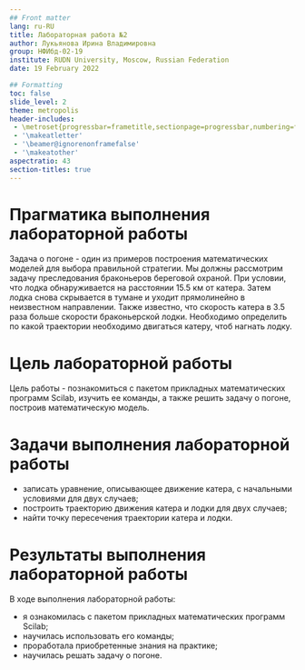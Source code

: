 ```yaml
---
## Front matter
lang: ru-RU
title: Лабораторная работа №2
author: Лукьянова Ирина Владимировна
group: НФИбд-02-19
institute: RUDN University, Moscow, Russian Federation
date: 19 February 2022

## Formatting
toc: false
slide_level: 2
theme: metropolis
header-includes: 
 - \metroset{progressbar=frametitle,sectionpage=progressbar,numbering=fraction}
 - '\makeatletter'
 - '\beamer@ignorenonframefalse'
 - '\makeatother'
aspectratio: 43
section-titles: true
---
```

# **Прагматика выполнения лабораторной работы**

Задача о погоне - один из примеров построения математических моделей для выбора правильной стратегии.
Мы должны рассмотрим задачу преследования браконьеров береговой охраной. При условии, что лодка обнаруживается на расстоянии 15.5 км от катера. Затем лодка снова скрывается в тумане и уходит прямолинейно в неизвестном направлении. Также известно, что скорость катера в 3.5 раза больше скорости браконьерской лодки.
Необходимо определить по какой траектории необходимо двигаться катеру, чтоб нагнать лодку.

# **Цель лабораторной работы**

Цель работы - познакомиться с пакетом прикладных математических программ Scilab, изучить ее команды, а также решить задачу о погоне, построив математическую модель.

# **Задачи выполнения лабораторной работы**

- записать уравнение, описывающее движение катера, с начальными условиями для двух случаев;
- построить траекторию движения катера и лодки для двух случаев;
- найти точку пересечения траектории катера и лодки.

# **Результаты выполнения лабораторной работы**

В ходе выполнения лабораторной работы:

- я ознакомилась с пакетом прикладных математических программ Scilab;
- научилась использовать его команды;
- проработала приобретенные знания на практике;
- научилась решать задачу о погоне.
